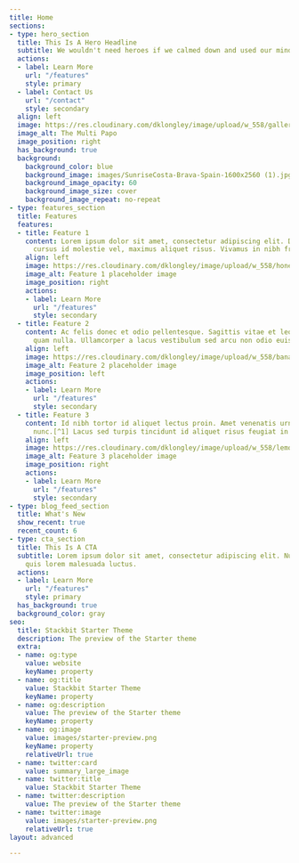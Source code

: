 ```yaml
---
title: Home
sections:
- type: hero_section
  title: This Is A Hero Headline
  subtitle: We wouldn't need heroes if we calmed down and used our minds a bit more
  actions:
  - label: Learn More
    url: "/features"
    style: primary
  - label: Contact Us
    url: "/contact"
    style: secondary
  align: left
  image: https://res.cloudinary.com/dklongley/image/upload/w_558/gallerymultipapo.jpg
  image_alt: The Multi Papo
  image_position: right
  has_background: true
  background:
    background_color: blue
    background_image: images/SunriseCosta-Brava-Spain-1600x2560 (1).jpg
    background_image_opacity: 60
    background_image_size: cover
    background_image_repeat: no-repeat
- type: features_section
  title: Features
  features:
  - title: Feature 1
    content: Lorem ipsum dolor sit amet, consectetur adipiscing elit. Donec nisl ligula,
      cursus id molestie vel, maximus aliquet risus. Vivamus in nibh fringilla, fringilla.
    align: left
    image: https://res.cloudinary.com/dklongley/image/upload/w_558/honeydew.jpg
    image_alt: Feature 1 placeholder image
    image_position: right
    actions:
    - label: Learn More
      url: "/features"
      style: secondary
  - title: Feature 2
    content: Ac felis donec et odio pellentesque. Sagittis vitae et leo duis ut diam
      quam nulla. Ullamcorper a lacus vestibulum sed arcu non odio euismod lacinia.
    align: left
    image: https://res.cloudinary.com/dklongley/image/upload/w_558/bananas.jpg
    image_alt: Feature 2 placeholder image
    image_position: left
    actions:
    - label: Learn More
      url: "/features"
      style: secondary
  - title: Feature 3
    content: Id nibh tortor id aliquet lectus proin. Amet venenatis urna cursus eget
      nunc.[^1] Lacus sed turpis tincidunt id aliquet risus feugiat in ante.
    align: left
    image: https://res.cloudinary.com/dklongley/image/upload/w_558/lemons.jpg
    image_alt: Feature 3 placeholder image
    image_position: right
    actions:
    - label: Learn More
      url: "/features"
      style: secondary
- type: blog_feed_section
  title: What's New
  show_recent: true
  recent_count: 6
- type: cta_section
  title: This Is A CTA
  subtitle: Lorem ipsum dolor sit amet, consectetur adipiscing elit. Nullam a metus
    quis lorem malesuada luctus.
  actions:
  - label: Learn More
    url: "/features"
    style: primary
  has_background: true
  background_color: gray
seo:
  title: Stackbit Starter Theme
  description: The preview of the Starter theme
  extra:
  - name: og:type
    value: website
    keyName: property
  - name: og:title
    value: Stackbit Starter Theme
    keyName: property
  - name: og:description
    value: The preview of the Starter theme
    keyName: property
  - name: og:image
    value: images/starter-preview.png
    keyName: property
    relativeUrl: true
  - name: twitter:card
    value: summary_large_image
  - name: twitter:title
    value: Stackbit Starter Theme
  - name: twitter:description
    value: The preview of the Starter theme
  - name: twitter:image
    value: images/starter-preview.png
    relativeUrl: true
layout: advanced

---
```

